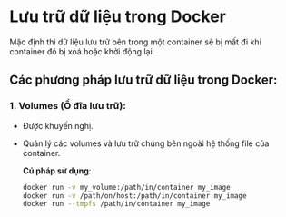 # Lưu trữ dữ liệu trong Docker

Mặc định thì dữ liệu lưu trữ bên trong một container sẽ bị mất đi khi container đó bị xoá hoặc khởi động lại.

## Các phương pháp lưu trữ dữ liệu trong Docker:

### 1. Volumes (Ổ đĩa lưu trữ):

- Được khuyến nghị.
- Quản lý các volumes và lưu trữ chúng bên ngoài hệ thống file của container.

  **Cú pháp sử dụng**:
  ```bash
  docker run -v my_volume:/path/in/container my_image
  docker run -v /path/on/host:/path/in/container my_image
  docker run --tmpfs /path/in/container my_image
